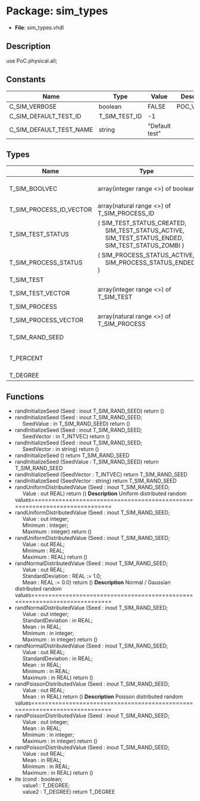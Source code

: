 # Package: sim_types

- **File**: sim_types.vhdl
## Description

use			PoC.physical.all;

## Constants

| Name                    | Type          | Value           | Description |
| ----------------------- | ------------- | --------------- | ----------- |
| C_SIM_VERBOSE           | boolean       |  FALSE          | POC_VERBOSE |
| C_SIM_DEFAULT_TEST_ID   | T_SIM_TEST_ID |  -1             |             |
| C_SIM_DEFAULT_TEST_NAME | string        |  "Default test" |             |
## Types

| Name                    | Type                                                                                                                                                                                                           | Description                                                                                                                                                                                                 |
| ----------------------- | -------------------------------------------------------------------------------------------------------------------------------------------------------------------------------------------------------------- | ----------------------------------------------------------------------------------------------------------------------------------------------------------------------------------------------------------- |
| T_SIM_BOOLVEC           | array(integer range <>) of boolean                                                                                                                                                                             | ===========================================================================Simulation Task and Status Management===========================================================================                 |
| T_SIM_PROCESS_ID_VECTOR | array(natural range <>) of T_SIM_PROCESS_ID                                                                                                                                                                    |                                                                                                                                                                                                             |
| T_SIM_TEST_STATUS       | ( SIM_TEST_STATUS_CREATED,<br><span style="padding-left:20px"> SIM_TEST_STATUS_ACTIVE,<br><span style="padding-left:20px"> SIM_TEST_STATUS_ENDED,<br><span style="padding-left:20px"> SIM_TEST_STATUS_ZOMBI )  |                                                                                                                                                                                                             |
| T_SIM_PROCESS_STATUS    | ( SIM_PROCESS_STATUS_ACTIVE,<br><span style="padding-left:20px"> SIM_PROCESS_STATUS_ENDED )                                                                                                                    |                                                                                                                                                                                                             |
| T_SIM_TEST              |                                                                                                                                                                                                                |                                                                                                                                                                                                             |
| T_SIM_TEST_VECTOR       | array(integer range <>) of T_SIM_TEST                                                                                                                                                                          |                                                                                                                                                                                                             |
| T_SIM_PROCESS           |                                                                                                                                                                                                                |                                                                                                                                                                                                             |
| T_SIM_PROCESS_VECTOR    | array(natural range <>) of T_SIM_PROCESS                                                                                                                                                                       |                                                                                                                                                                                                             |
| T_SIM_RAND_SEED         |                                                                                                                                                                                                                | ===========================================================================Random Numbers===========================================================================                                        |
| T_PERCENT               |                                                                                                                                                                                                                | ===========================================================================Clock Generation===========================================================================type T_PERCENT is INTEGER'range units |
| T_DEGREE                |                                                                                                                                                                                                                |                                                                                                                                                                                                             |
## Functions
- randInitializeSeed <font id="function_arguments">(Seed : inout T_SIM_RAND_SEED) </font> <font id="function_return">return ()</font>
- randInitializeSeed <font id="function_arguments">(Seed : inout T_SIM_RAND_SEED;<br><span style="padding-left:20px"> SeedValue : in T_SIM_RAND_SEED) </font> <font id="function_return">return ()</font>
- randInitializeSeed <font id="function_arguments">(Seed : inout T_SIM_RAND_SEED;<br><span style="padding-left:20px"> SeedVector : in T_INTVEC) </font> <font id="function_return">return ()</font>
- randInitializeSeed <font id="function_arguments">(Seed : inout T_SIM_RAND_SEED;<br><span style="padding-left:20px"> SeedVector : in string) </font> <font id="function_return">return ()</font>
- randInitializeSeed <font id="function_arguments">()</font> <font id="function_return">return T_SIM_RAND_SEED </font>
- randInitializeSeed <font id="function_arguments">(SeedValue : T_SIM_RAND_SEED) </font> <font id="function_return">return T_SIM_RAND_SEED </font>
- randInitializeSeed <font id="function_arguments">(SeedVector : T_INTVEC) </font> <font id="function_return">return T_SIM_RAND_SEED </font>
- randInitializeSeed <font id="function_arguments">(SeedVector : string) </font> <font id="function_return">return T_SIM_RAND_SEED </font>
- randUniformDistributedValue <font id="function_arguments">(Seed : inout T_SIM_RAND_SEED;<br><span style="padding-left:20px"> Value : out REAL) </font> <font id="function_return">return ()</font>
**Description**
Uniform distributed random values===========================================================================
- randUniformDistributedValue <font id="function_arguments">(Seed : inout T_SIM_RAND_SEED;<br><span style="padding-left:20px"> Value : out integer;<br><span style="padding-left:20px"> Minimum : integer;<br><span style="padding-left:20px"> Maximum : integer) </font> <font id="function_return">return ()</font>
- randUniformDistributedValue <font id="function_arguments">(Seed : inout T_SIM_RAND_SEED;<br><span style="padding-left:20px"> Value : out REAL;<br><span style="padding-left:20px"> Minimum : REAL;<br><span style="padding-left:20px"> Maximum : REAL) </font> <font id="function_return">return ()</font>
- randNormalDistributedValue <font id="function_arguments">(Seed : inout T_SIM_RAND_SEED;<br><span style="padding-left:20px"> Value : out REAL;<br><span style="padding-left:20px"> StandardDeviation : REAL := 1.0;<br><span style="padding-left:20px"> Mean : REAL := 0.0) </font> <font id="function_return">return ()</font>
**Description**
Normal / Gaussian distributed random values===========================================================================
- randNormalDistributedValue <font id="function_arguments">(Seed : inout T_SIM_RAND_SEED;<br><span style="padding-left:20px"> Value : out integer;<br><span style="padding-left:20px"> StandardDeviation : in REAL;<br><span style="padding-left:20px"> Mean : in REAL;<br><span style="padding-left:20px"> Minimum : in integer;<br><span style="padding-left:20px"> Maximum : in integer) </font> <font id="function_return">return ()</font>
- randNormalDistributedValue <font id="function_arguments">(Seed : inout T_SIM_RAND_SEED;<br><span style="padding-left:20px"> Value : out REAL;<br><span style="padding-left:20px"> StandardDeviation : in REAL;<br><span style="padding-left:20px"> Mean : in REAL;<br><span style="padding-left:20px"> Minimum : in REAL;<br><span style="padding-left:20px"> Maximum : in REAL) </font> <font id="function_return">return ()</font>
- randPoissonDistributedValue <font id="function_arguments">(Seed : inout T_SIM_RAND_SEED;<br><span style="padding-left:20px"> Value : out REAL;<br><span style="padding-left:20px"> Mean : in REAL) </font> <font id="function_return">return ()</font>
**Description**
Poisson distributed random values===========================================================================
- randPoissonDistributedValue <font id="function_arguments">(Seed : inout T_SIM_RAND_SEED;<br><span style="padding-left:20px"> Value : out integer;<br><span style="padding-left:20px"> Mean : in REAL;<br><span style="padding-left:20px"> Minimum : in integer;<br><span style="padding-left:20px"> Maximum : in integer) </font> <font id="function_return">return ()</font>
- randPoissonDistributedValue <font id="function_arguments">(Seed : inout T_SIM_RAND_SEED;<br><span style="padding-left:20px"> Value : out REAL;<br><span style="padding-left:20px"> Mean : in REAL;<br><span style="padding-left:20px"> Minimum : in REAL;<br><span style="padding-left:20px"> Maximum : in REAL) </font> <font id="function_return">return ()</font>
- ite <font id="function_arguments">(cond : boolean;<br><span style="padding-left:20px"> value1 : T_DEGREE;<br><span style="padding-left:20px"> value2 : T_DEGREE) </font> <font id="function_return">return T_DEGREE </font>
